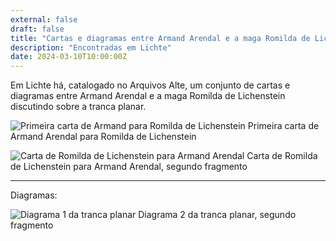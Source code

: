 ```yaml
---
external: false
draft: false
title: "Cartas e diagramas entre Armand Arendal e a maga Romilda de Lichenstein"
description: "Encontradas em Lichte"
date: 2024-03-10T10:00:00Z
---
```


Em Lichte há, catalogado no Arquivos Alte, um conjunto de cartas e diagramas entre Armand Arendal
e a maga Romilda de Lichenstein discutindo sobre a tranca planar.

![Primeira carta de Armand para Romilda de Lichenstein](/erde/images/tranca-planar/carta-armand-1.png)
Primeira carta de Armand Arendal para Romilda de Lichenstein

![Carta de Romilda de Lichenstein para Armand Arendal](/erde/images/tranca-planar/carta-romilda-pt2.png)
Carta de Romilda de Lichenstein para Armand Arendal, segundo fragmento

---

Diagramas:

![Diagrama 1 da tranca planar](/erde/images/tranca-planar/diagrama-2-pt2.png)
Diagrama 2 da tranca planar, segundo fragmento